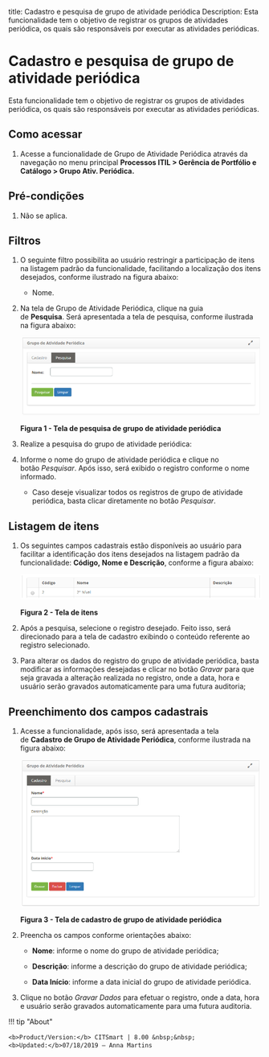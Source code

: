 title: Cadastro e pesquisa de grupo de atividade periódica
Description: Esta funcionalidade tem o objetivo de registrar os grupos de atividades periódica, os quais são responsáveis por executar as atividades periódicas.

# Cadastro e pesquisa de grupo de atividade periódica

Esta funcionalidade tem o objetivo de registrar os grupos de atividades
periódica, os quais são responsáveis por executar as atividades periódicas.

Como acessar
-----------

1.  Acesse a funcionalidade de Grupo de Atividade Periódica através da navegação
    no menu principal **Processos ITIL > Gerência de Portfólio e Catálogo > Grupo Ativ. Periódica.**

Pré-condições
-------------

1.  Não se aplica.

Filtros
------

1.  O seguinte filtro possibilita ao usuário restringir a participação de itens
    na listagem padrão da funcionalidade, facilitando a localização dos itens
    desejados, conforme ilustrado na figura abaixo:

    -   Nome.

1.  Na tela de Grupo de Atividade Periódica, clique na guia
    de **Pesquisa**. Será apresentada a tela de pesquisa, conforme ilustrada na
    figura abaixo:

    ![Criar](images/group-1.png)
    
    **Figura 1 - Tela de pesquisa de grupo de atividade periódica**

1.  Realize a pesquisa do grupo de atividade periódica:

2.  Informe o nome do grupo de atividade periódica e clique no
    botão *Pesquisar*. Após isso, será exibido o registro conforme o nome
    informado.

    -   Caso deseje visualizar todos os registros de grupo de atividade
        periódica, basta clicar diretamente no botão *Pesquisar*.

Listagem de itens
----------------

1.  Os seguintes campos cadastrais estão disponíveis ao usuário para facilitar a
    identificação dos itens desejados na listagem padrão da
    funcionalidade: **Código, Nome e Descrição**, conforme a figura abaixo:

    ![Criar](images/group-2.png)
    
    **Figura 2 - Tela de itens**

1.  Após a pesquisa, selecione o registro desejado. Feito isso, será direcionado
    para a tela de cadastro exibindo o conteúdo referente ao registro
    selecionado.

2.  Para alterar os dados do registro do grupo de atividade periódica, basta
    modificar as informações desejadas e clicar no botão *Gravar* para que seja
    gravada a alteração realizada no registro, onde a data, hora e usuário serão
    gravados automaticamente para uma futura auditoria;

Preenchimento dos campos cadastrais
---------------------------------

1.  Acesse a funcionalidade, após isso, será apresentada a tela de **Cadastro de
    Grupo de Atividade Periódica**, conforme ilustrada na figura abaixo:

     ![Criar](images/group-3.png)
     
     **Figura 3 - Tela de cadastro de grupo de atividade periódica**

1.  Preencha os campos conforme orientações abaixo:

    -   **Nome**: informe o nome do grupo de atividade periódica;

    -   **Descrição**: informe a descrição do grupo de atividade periódica;

    -   **Data Início**: informe a data inicial do grupo de atividade periódica.

1.  Clique no botão *Gravar Dados* para efetuar o registro, onde a data, hora e
    usuário serão gravados automaticamente para uma futura auditoria.


!!! tip "About"

    <b>Product/Version:</b> CITSmart | 8.00 &nbsp;&nbsp;
    <b>Updated:</b>07/18/2019 – Anna Martins
